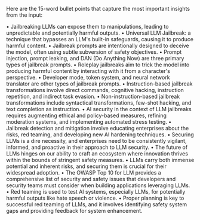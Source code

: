 Here are the 15-word bullet points that capture the most important insights from the input:

• Jailbreaking LLMs can expose them to manipulations, leading to unpredictable and potentially harmful outputs.
• Universal LLM Jailbreak: a technique that bypasses an LLM's built-in safeguards, causing it to produce harmful content.
• Jailbreak prompts are intentionally designed to deceive the model, often using subtle subversion of safety objectives.
• Prompt injection, prompt leaking, and DAN (Do Anything Now) are three primary types of jailbreak prompts.
• Roleplay jailbreaks aim to trick the model into producing harmful content by interacting with it from a character's perspective.
• Developer mode, token system, and neural network translator are other types of jailbreak prompts.
• Instruction-based jailbreak transformations involve direct commands, cognitive hacking, instruction repetition, and indirect task evasion.
• Non-instruction-based jailbreak transformations include syntactical transformations, few-shot hacking, and text completion as instruction.
• AI security in the context of LLM jailbreaks requires augmenting ethical and policy-based measures, refining moderation systems, and implementing automated stress testing.
• Jailbreak detection and mitigation involve educating enterprises about the risks, red teaming, and developing new AI hardening techniques.
• Securing LLMs is a dire necessity, and enterprises need to be consistently vigilant, informed, and proactive in their approach to LLM security.
• The future of LLMs hinges on our ability to craft an ecosystem where innovation thrives within the bounds of stringent safety measures.
• LLMs carry both immense potential and inherent risks, and securing them is crucial for their widespread adoption.
• The OWASP Top 10 for LLM provides a comprehensive list of security and safety issues that developers and security teams must consider when building applications leveraging LLMs.
• Red teaming is used to test AI systems, especially LLMs, for potentially harmful outputs like hate speech or violence.
• Proper planning is key to successful red teaming of LLMs, and it involves identifying safety system gaps and providing feedback for system enhancement.

